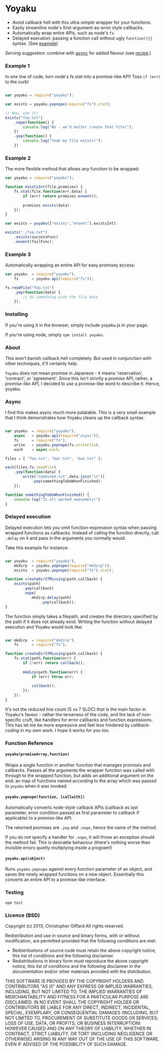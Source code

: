 Yoyaku
======

*	Avoid callback hell with this ultra-simple wrapper for your functions.
*	Easily streamline node's first-argument-as-error style callbacks.
*	Automatically wrap entire APIs, such as node's `fs`.
*	Delayed execution: passing a function call without ugly `function(){}` syntax.
	(See [example](#delayed-execution))

*Serving suggestion*: combine with [async](http://github.com/caolan/async) for
added flavour (see [recipe](#async).)

### Example 1

In one line of code, turn node's fs.stat into a promise-like API! Toss `if (err)`
to the curb!

```javascript

var yoyaku = require("yoyaku");

var exists = yoyaku.yepnope(require("fs").stat);

// Now, use it!
exists("foo.txt")
	.nope(function() {
		console.log("No - we'd better create that file!");
	})
	.yep(function() {
		console.log("Yeah my file exists!");
	})

```

### Example 2

The more flexible method that allows *any* function to be wrapped:

```javascript
var yoyaku = require("yoyaku");

function existsInt(file,promises) {
	fs.stat(file,function(err,data) {
		if (err) return promises.enoent();
		
		promises.exists(data);
	});
}

var exists = yoyaku(["exists","enoent"],existsInt);

exists("./foo.txt")
	.exists(successFunc)
	.enoent(failFunc);
```

### Example 3

Automatically wrapping an entire API for easy promisey access:

```javascript
var yoyaku	= require("yoyaku"),
	fs		= yoyaku.api(require("fs"));

fs.readFile("foo.txt")
	.yep(function(data) {
		// do something with the file data
	});

```

### Installing

If you're using it in the browser, simply include yoyaku.js in your page.

If you're using node, simply `npm install yoyaku`.

### About

This won't banish callback hell completely. But used in conjunction with other
techniques, it'll certainly help.

`Yoyaku` does not mean promise in Japanese - it means 'reservation', 'contract',
or 'agreement'. Since this isn't strictly a *promise* API, rather, a *promise-like*
API, I decided to use a promise-like word to describe it. Hence, yoyaku.

### Async

I find this makes async much more palatable. This is a very small example that I
think demonstrates how Yoyaku cleans up the callback syntax.

```javascript

var yoyaku	= require("yoyaku"),
	async	= yoyaku.api(require("async")),
	fs		= require("fs"),
	write	= yoyaku.yepnope(fs.writeFile),
	each	= async.each;

files = [ "foo.txt", "bar.txt", "baz.txt" ];

each(files,fs.readFile)
	.yep(function(data) {
		write("combined.txt",data.join("\n"))
			.yep(somethingToDoWhenFinished);
	});

function somethingToDoWhenFinished() {
	console.log("It all worked awesomely!")
}

```

### Delayed execution

Delayed execution lets you omit function-expression syntax when passing wrapped
functions as callbacks. Instead of calling the function directly, call `.delay`
on it and pass in the arguments you normally would.

Take this example for instance:

```javascript

var yoyaku	= require("yoyaku"),
	mkdirp	= yoyaku.yepnope(require("mkdirp")),
	exists	= yoyaku.yepnope(require("fs").stat);

function createDirIfMissing(path,callback) {
	exists(path)
		.yep(callback)
		.nope(
			mkdirp.delay(path)
				.yep(callback));
}
```

The function simply takes a filepath, and creates the directory specified by the
path if it does not already exist. Writing the function without delayed execution
and Yoyaku would look like:

```javascript

var mkdirp	= require("mkdirp"),
	fs		= require("fs");

function createDirIfMissing(path,callback) {
	fs.stat(path,function(err) {
		if (!err) return callback();
		
		mkdirp(path,function(err) {
			if (err) throw err;
			
			callback();
		});
	});
}
```

It's not the reduced line count (5 vs 7 SLOC) that is the main factor in Yoyaku's
favour - rather the terseness of the code, and the lack of non-specific cruft,
like handlers for error callbacks and function expressions. This has let me be
more expressive and feel less hindered by *callback-coding* in my own work. I hope
it works for you too.

### Function Reference

#### `yoyaku(promiseArray,function)`

Wraps a single function in another function that manages promises and callbacks.
Passes all the arguments the wrapper function was called with through to the
wrapped function, but adds an additional argument on the end: an map of functions
named according to the array which was passed to `yoyaku` when it was invoked.

#### `yoyaku.yepnope(function, [callwith])`

Automatically converts node-style callback APIs (callback as last parameter, error
condition passed as first parameter to callback if applicable) to a promise-like API.

The returned promises are `.yep` and `.nope`, hence the name of the method.

If you do not specify a handler for `.nope`, it will throw an exception should the
method fail. This is desirable behaviour (there's nothing worse than invisible errors
quietly multiplying inside a program!)

#### `yoyaku.api(object)`

Runs `yoyaku.yepnope` against every function parameter of an object, and saves the
newly wrapped functions on a new object. Essentially this converts an entire API
to a promise-like interface.

### Testing

	npm test

### Licence (BSD)

Copyright (c) 2013, Christopher Giffard
All rights reserved.

Redistribution and use in source and binary forms, with or without modification,
are permitted provided that the following conditions are met:

*	Redistributions of source code must retain the above copyright notice, this list
	of conditions and the following disclaimer.
*	Redistributions in binary form must reproduce the above copyright notice, this
	list of conditions and the following disclaimer in the documentation and/or
	other materials provided with the distribution.

THIS SOFTWARE IS PROVIDED BY THE COPYRIGHT HOLDERS AND CONTRIBUTORS "AS IS" AND 
ANY EXPRESS OR IMPLIED WARRANTIES, INCLUDING, BUT NOT LIMITED TO, THE IMPLIED
WARRANTIES OF MERCHANTABILITY AND FITNESS FOR A PARTICULAR PURPOSE ARE DISCLAIMED.
IN NO EVENT SHALL THE COPYRIGHT HOLDER OR CONTRIBUTORS BE LIABLE FOR ANY DIRECT,
INDIRECT, INCIDENTAL, SPECIAL, EXEMPLARY, OR CONSEQUENTIAL DAMAGES (INCLUDING,
BUT NOT LIMITED TO, PROCUREMENT OF SUBSTITUTE GOODS OR SERVICES; LOSS OF USE,
DATA, OR PROFITS; OR BUSINESS INTERRUPTION) HOWEVER CAUSED AND ON ANY THEORY OF
LIABILITY, WHETHER IN CONTRACT, STRICT LIABILITY, OR TORT (INCLUDING NEGLIGENCE
OR OTHERWISE) ARISING IN ANY WAY OUT OF THE USE OF THIS SOFTWARE, EVEN IF
ADVISED OF THE POSSIBILITY OF SUCH DAMAGE.
